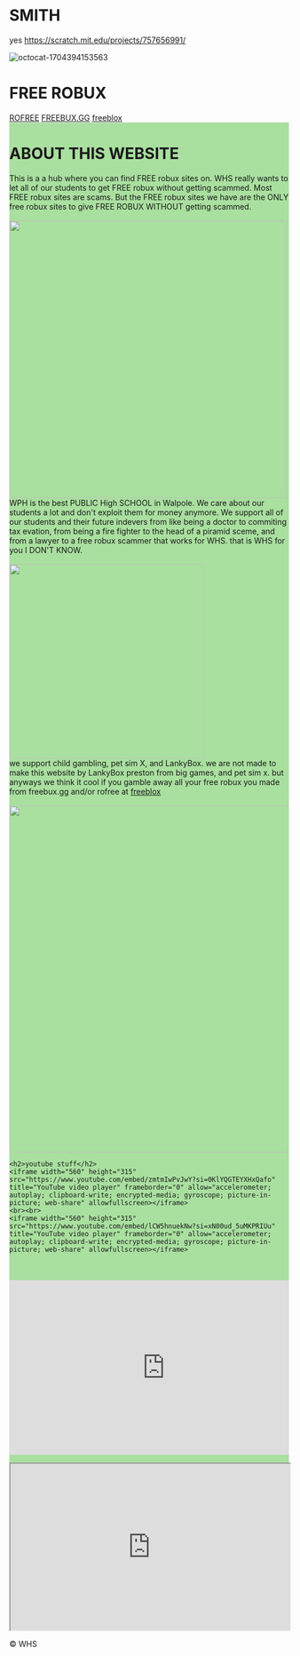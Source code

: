 # SMITH
yes
https://scratch.mit.edu/projects/757656991/

![octocat-1704394153563](https://github.com/santiago1234567890123456789/SMITH/assets/143630540/7b3608cb-06e7-498f-9ba1-3bd95e4b2aef)




<!DOCTYPE html>
<html lang="en">
<head>
<title>FREE ROBUX HUB</title>
<meta charset="utf-8">
<meta name="viewport" content="width=device-width, initial-scale=1">
<link rel="stylesheet" href="style.css">

</head>






<body>



<div class="header">
  <h1>FREE ROBUX </h1>
</div>
<div class="sidenav">
  <a href="rofree.html">ROFREE</a>
  <a href="freebux.gg.html">FREEBUX.GG</a>
  <a href="fortnite.html"> freeblox</a>
</div>
<div class="row">
 
  
  <div class="column middle" style="background-color:#a9df9f;">
    <h1>ABOUT THIS WEBSITE</h1>
    This is a a hub where you can find FREE robux sites on. WHS really wants to let all of our students to get FREE robux without getting scammed. Most FREE robux sites are scams. But the FREE robux sites we have are the ONLY free robux sites to give FREE ROBUX WITHOUT getting scammed. <br> <br>
    <img src="images/Untitled.png" width="500"> 
    WPH is the best PUBLIC High SCHOOL in Walpole. We care about our students a lot and don't exploit them for money anymore. We support all of our students and their future indevers from like being a doctor to commiting tax evation, from being a fire fighter to the head of a piramid sceme, and from a lawyer to a free robux scammer that works for WHS. that is WHS for you I DON'T KNOW. <br> <br>
    <img src="images/image.png" width="350"> <br> 
we support child gambling, pet sim X, and LankyBox. we are not made to make this website by LankyBox preston from big games, and pet sim x. but anyways we think it cool if you gamble away all your free robux you made from freebux.gg and/or rofree at  <a href="fortnite.html"> freeblox</a>
<br> <br>
<img src="images/CHILD_LOVING_PetSimulatorX_png.png" width="625"> <br> 

    <h2>youtube stuff</h2>
    <iframe width="560" height="315" src="https://www.youtube.com/embed/zmtmIwPvJwY?si=0KlYQGTEYXHxQafo" title="YouTube video player" frameborder="0" allow="accelerometer; autoplay; clipboard-write; encrypted-media; gyroscope; picture-in-picture; web-share" allowfullscreen></iframe>
    <br><br>
    <iframe width="560" height="315" src="https://www.youtube.com/embed/lCW5hnuekNw?si=xN00ud_5uMKPRIUu" title="YouTube video player" frameborder="0" allow="accelerometer; autoplay; clipboard-write; encrypted-media; gyroscope; picture-in-picture; web-share" allowfullscreen></iframe>
<br><br>
    <iframe width="560" height="315" src="https://www.youtube.com/embed/19iyjj_MVcg?si=Iiq4BD5780eaQ4Jh" title="YouTube video player" frameborder="0" allow="accelerometer; autoplay; clipboard-write; encrypted-media; gyroscope; picture-in-picture; web-share" allowfullscreen></iframe>

  </div>

  <div class="column side" style="background-color:#1c770a;">
  
  </div>
</div>



<iframe src="https://www.google.com/maps/embed?pb=!1m18!1m12!1m3!1d1479.3188167052506!2d-71.24870307192784!3d42.136640200000016!2m3!1f0!2f0!3f0!3m2!1i1024!2i768!4f13.1!3m3!1m2!1s0x89e47c49da8ab497%3A0x98dc2333db634173!2s275%20Common%20St%2C%20Walpole%2C%20MA%2002081!5e0!3m2!1sen!2sus!4v1697727798079!5m2!1sen!2sus" width="100%" " height="300""></iframe> 
<div class="footer">

  <p>&copy; WHS</p>

</div>

</body>
</html>



